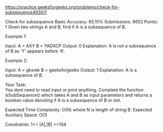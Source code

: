 
https://practice.geeksforgeeks.org/problems/check-for-subsequence4930/1

Check for subsequence 
Basic Accuracy: 65.15% Submissions: 6652 Points: 1
Given two strings A and B, find if A is a subsequence of B.

Example 1:

Input:
A = AXY 
B = YADXCP
Output: 0 
Explanation: A is not a subsequence of B
as 'Y' appears before 'A'.
 

Example 2:

Input:
A = gksrek
B = geeksforgeeks
Output: 1
Explanation: A is a subsequence of B.
 

Your Task:  
You dont need to read input or print anything. Complete the function isSubSequence() which takes A and B as input parameters and returns a boolean value denoting if A is a subsequence of B or not. 

 

Expected Time Complexity: O(N) where N is length of string B.
Expected Auxiliary Space: O(1)


Constraints:
1<= |A|,|B| <=104